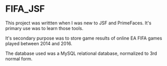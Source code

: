 # FIFA_JSF

This project was writtten when I was new to JSF and PrimeFaces. It's primary use was to learn those tools.

It's secondary purpose was to store game results of online EA FIFA games played between 2014 and 2016. 

The database used was a MySQL relational database, normalized to 3rd normal form.
